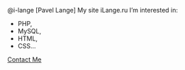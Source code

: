 @i-lange [Pavel Lange]
My site iLange.ru
I’m interested in:
- PHP, 
- MySQL, 
- HTML,
- CSS...

[Contact Me](https://lange.ru/en/contact)

<!---
i-lange/i-lange is a ✨ special ✨ repository because its `README.md` (this file) appears on your GitHub profile.
You can click the Preview link to take a look at your changes.
--->
